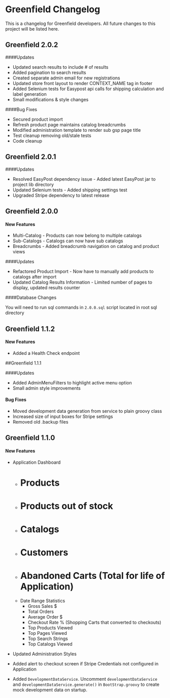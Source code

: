 # Greenfield Changelog

This is a changelog for Greenfield developers.  All future changes to this project will be listed here.



## Greenfield 2.0.2

####Updates

* Updated search results to include # of results
* Added pagination to search results
* Created separate admin email for new registrations
* Updated store front layout to render CONTEXT_NAME tag in footer
* Added Selenium tests for Easypost api calls for shipping calculation and label generation
* Small modifications & style changes


####Bug Fixes

* Secured product import
* Refresh product page maintains catalog breadcrumbs
* Modified administration template to render sub gsp page title
* Test cleanup removing old/stale tests
* Code cleanup





## Greenfield 2.0.1

####Updates

* Resolved EasyPost dependency issue - Added latest EasyPost jar to project lib directory
* Updated Selenium tests - Added shipping settings test
* Upgraded Stripe dependency to latest release





## Greenfield 2.0.0

#### New Features

* Multi-Catalog - Products can now belong to multiple catalogs
* Sub-Catalogs - Catalogs can now have sub catalogs
* Breadcrumbs - Added breadcrumb navigation on catalog and product views


####Updates

* Refactored Product Import - Now have to manually add products to catalogs after import
* Updated Catalog Results Information - Limited number of pages to display, updated results counter


####Database Changes

You will need to run sql commands in `2.0.0.sql` script located in root sql directory





## Greenfield 1.1.2

#### New Features

* Added a Health Check endpoint






##Greenfield 1.1.1

####Updates
* Added AdminMenuFilters to highlight active menu option
* Small admin style improvements

#### Bug Fixes
* Moved development data generation from service to plain groovy class
* Increased size of input boxes for Stripe settings
* Removed old .backup files





## Greenfield 1.1.0

#### New Features

* Application Dashboard
	* # Products
	* # Products out of stock
	* # Catalogs
	* # Customers
	* # Abandoned Carts (Total for life of Application)
	* Date Range Statistics
		* Gross Sales $
		* Total Orders
		* Average Order $
		* Checkout Rate % (Shopping Carts that converted to checkouts)
		* Top Products Viewed
		* Top Pages Viewed
		* Top Search Strings
		* Top Catalogs Viewed
		
* Updated Administration Styles
* Added alert to checkout screen if Stripe Credentials not configured in Application
* Added `DevelopmentDataService`.  Uncomment `developmentDataService` and `developmentDataService.generate()` in `BootStrap.groovy` to create mock development data on startup.  
